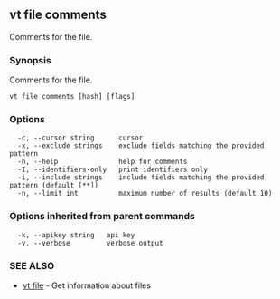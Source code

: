 ## vt file comments

Comments for the file.

### Synopsis

Comments for the file.

```
vt file comments [hash] [flags]
```

### Options

```
  -c, --cursor string      cursor
  -x, --exclude strings    exclude fields matching the provided pattern
  -h, --help               help for comments
  -I, --identifiers-only   print identifiers only
  -i, --include strings    include fields matching the provided pattern (default [**])
  -n, --limit int          maximum number of results (default 10)
```

### Options inherited from parent commands

```
  -k, --apikey string   api key
  -v, --verbose         verbose output
```

### SEE ALSO

* [vt file](vt_file.md)	 - Get information about files

